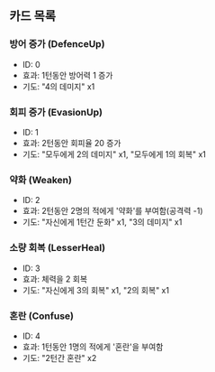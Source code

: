 ## 카드 목록

### 방어 증가 (DefenceUp)

- ID: 0
- 효과: 1턴동안 방어력 1 증가
- 기도: "4의 데미지" x1

### 회피 증가 (EvasionUp)

- ID: 1
- 효과: 2턴동안 회피율 20 증가
- 기도: "모두에게 2의 데미지" x1, "모두에게 1의 회복" x1

### 약화 (Weaken)

- ID: 2
- 효과: 2턴동안 2명의 적에게 '약화'를 부여함(공격력 -1)
- 기도: "자신에게 1턴간 둔화" x1, "3의 데미지" x1

### 소량 회복 (LesserHeal)

- ID: 3
- 효과: 체력을 2 회복
- 기도: "자신에게 3의 회복" x1, "2의 회복" x1

### 혼란 (Confuse)

- ID: 4
- 효과: 1턴동안 1명의 적에게 '혼란'을 부여함
- 기도: "2턴간 혼란" x2


